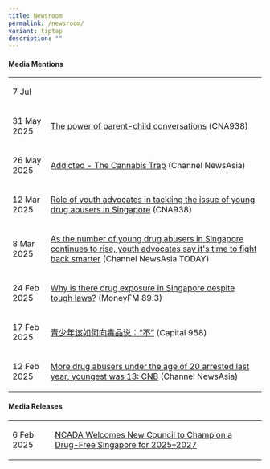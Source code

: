 ```yaml
---
title: Newsroom
permalink: /newsroom/
variant: tiptap
description: ""
---
```

<h4>Media Mentions</h4>
<table style="minWidth: 50px">
<colgroup>
<col>
<col>
</colgroup>
<tbody>
<tr>
<td rowspan="1" colspan="1">
<p>7 Jul</p>
</td>
<td rowspan="1" colspan="1">
<p></p>
</td>
</tr>
<tr>
<td rowspan="1" colspan="1">
<p>31 May 2025</p>
</td>
<td rowspan="1" colspan="1">
<p><a href="https://www.melisten.sg/podcast/playlist/Family-Ties-2592636/The-power-of-parent-child-conversations--Dr-Adrian-Loh--Member-of-the-National-Council-Against-Drug-Abuse-and-Senior-Consultant-Psychiatrist--Promises-Healthcare---2963166" rel="noopener nofollow" target="_blank">The power of parent-child conversations</a> (CNA938)</p>
</td>
</tr>
<tr>
<td rowspan="1" colspan="1">
<p>26 May 2025</p>
</td>
<td rowspan="1" colspan="1">
<p><a href="https://www.channelnewsasia.com/watch/addicted/cannabis-trap-5146341" rel="noopener nofollow" target="_blank">Addicted - The Cannabis Trap</a> (Channel
NewsAsia)</p>
</td>
</tr>
<tr>
<td rowspan="1" colspan="1">
<p>12 Mar 2025</p>
</td>
<td rowspan="1" colspan="1">
<p><a href="https://www.melisten.sg/podcast/playlist/CNA938-Rewind-2813576/Role-of-youth-advocates-in-tackling-the-issue-of-young-drug-abusers-in-Singapore--2836131" rel="noopener nofollow" target="_blank">Role of youth advocates in tackling the issue of young drug abusers in Singapore</a> (CNA938)</p>
</td>
</tr>
<tr>
<td rowspan="1" colspan="1">
<p>8 Mar 2025</p>
</td>
<td rowspan="1" colspan="1">
<p><a href="https://www.channelnewsasia.com/today/big-read/rising-youth-drug-use-advocacy-4978231" rel="noopener nofollow" target="_blank">As the number of young drug abusers in Singapore continues to rise, youth advocates say it's time to fight back smarter</a> (Channel
NewsAsia TODAY)</p>
</td>
</tr>
<tr>
<td rowspan="1" colspan="1">
<p>24 Feb 2025</p>
</td>
<td rowspan="1" colspan="1">
<p><a href="https://omny.fm/shows/moneyfm-morning-show/morning-shot-why-is-there-drug-exposure-in-singapo" rel="noopener nofollow" target="_blank">Why is there drug exposure in Singapore despite tough laws?</a> (MoneyFM
89.3)</p>
</td>
</tr>
<tr>
<td rowspan="1" colspan="1">
<p>17 Feb 2025</p>
</td>
<td rowspan="1" colspan="1">
<p><a href="https://www.facebook.com/capital958/videos/1306764767210400" rel="noopener nofollow" target="_blank">青少年该如何向毒品说：“不”</a> (Capital
958)</p>
</td>
</tr>
<tr>
<td rowspan="1" colspan="1">
<p>12 Feb 2025</p>
</td>
<td rowspan="1" colspan="1">
<p><a href="https://www.channelnewsasia.com/watch/more-drug-abusers-under-age-20-arrested-last-year-youngest-was-13-cnb-4933731" rel="noopener nofollow" target="_blank">More drug abusers under the age of 20 arrested last year, youngest was 13: CNB</a> (Channel
NewsAsia)</p>
</td>
</tr>
</tbody>
</table>
<p></p>
<h4>Media Releases</h4>
<table style="minWidth: 50px">
<colgroup>
<col>
<col>
</colgroup>
<tbody>
<tr>
<td rowspan="1" colspan="1">
<p>6 Feb 2025</p>
</td>
<td rowspan="1" colspan="1">
<p><a href="/files/MR_New_Council_2025_2027.pdf" rel="noopener nofollow" target="_blank">NCADA Welcomes New Council to Champion a Drug-Free Singapore for 2025–2027</a>
</p>
</td>
</tr>
</tbody>
</table>
<p></p>